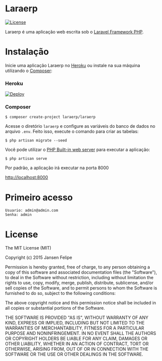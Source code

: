# Laraerp

[![License](https://poser.pugx.org/laravel/framework/license.svg)](https://packagist.org/packages/laravel/framework)

Laraerp é uma aplicação web escrita sob o [Laravel Framework PHP](http://laravel.com).

# Instalação

Inicie uma aplicação Laraerp no [Heroku](https://www.heroku.com/) ou instale na sua máquina utilizando o [Composer](https://getcomposer.org/):

### Heroku

[![Deploy](https://www.herokucdn.com/deploy/button.png)](https://heroku.com/deploy?template=https://github.com/laraerp/laraerp)

### Composer

```shell
$ composer create-project laraerp/laraerp
```

Acesse o diretório `laraerp` e configure as variáveis do banco de dados no arquivo `.env`. Feito isso, execute o comando para criar as tabelas:

```shell
$ php artisan migrate --seed
```

Você pode utilizar o [PHP Built-in web server](http://php.net/manual/en/features.commandline.webserver.php) para executar a aplicação:

```shell
$ php artisan serve
```

Por padrão, a aplicação irá executar na porta 8000

[http://localhost:8000](http://localhost:8000)

# Primeiro acesso

    Usuario: admin@admin.com
    Senha: admin

# License

The MIT License (MIT)

Copyright (c) 2015 Jansen Felipe

Permission is hereby granted, free of charge, to any person obtaining a copy
of this software and associated documentation files (the "Software"), to deal
in the Software without restriction, including without limitation the rights
to use, copy, modify, merge, publish, distribute, sublicense, and/or sell
copies of the Software, and to permit persons to whom the Software is
furnished to do so, subject to the following conditions:

The above copyright notice and this permission notice shall be included in
all copies or substantial portions of the Software.

THE SOFTWARE IS PROVIDED "AS IS", WITHOUT WARRANTY OF ANY KIND, EXPRESS OR
IMPLIED, INCLUDING BUT NOT LIMITED TO THE WARRANTIES OF MERCHANTABILITY,
FITNESS FOR A PARTICULAR PURPOSE AND NONINFRINGEMENT. IN NO EVENT SHALL THE
AUTHORS OR COPYRIGHT HOLDERS BE LIABLE FOR ANY CLAIM, DAMAGES OR OTHER
LIABILITY, WHETHER IN AN ACTION OF CONTRACT, TORT OR OTHERWISE, ARISING FROM,
OUT OF OR IN CONNECTION WITH THE SOFTWARE OR THE USE OR OTHER DEALINGS IN
THE SOFTWARE.
